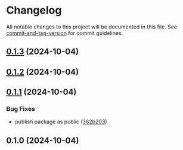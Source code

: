 # Changelog

All notable changes to this project will be documented in this file. See [commit-and-tag-version](https://github.com/absolute-version/commit-and-tag-version) for commit guidelines.

## [0.1.3](https://github.com/Optolith/helpers/compare/v0.1.2...v0.1.3) (2024-10-04)

## [0.1.2](https://github.com/Optolith/helpers/compare/v0.1.1...v0.1.2) (2024-10-04)

## [0.1.1](https://github.com/Optolith/helpers/compare/v0.1.0...v0.1.1) (2024-10-04)


### Bug Fixes

* publish package as public ([362b203](https://github.com/Optolith/helpers/commit/362b20341ccd0462b7dce440c20e8b025bbe8a73))

## 0.1.0 (2024-10-04)
